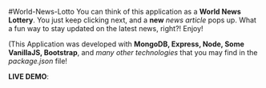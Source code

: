 #World-News-Lotto
You can think of this application as a <strong>World News Lottery</strong>. You just keep clicking next, and a <strong>new</strong> <em>news article</em> pops up. What a fun way to stay updated on the latest news, right?! Enjoy!

(This Application was developed with <strong>MongoDB, Express, Node, Some VanillaJS, Bootstrap</strong>, and <em>many other technologies</em> that you may find in the <em>package.json</em> file!

<strong>LIVE DEMO</strong>: 
